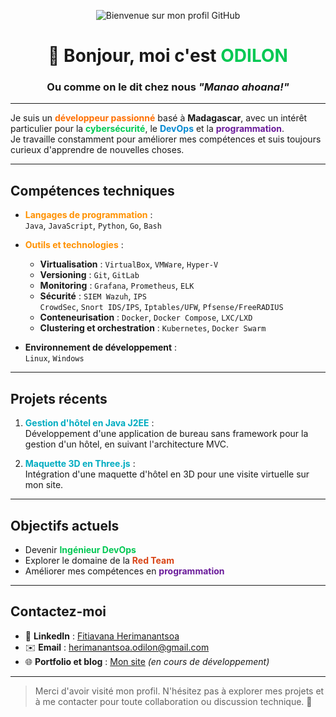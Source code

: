 
<p align="center">
  <img src="bannier.png" alt="Bienvenue sur mon profil GitHub" />
</p>

<h1 align="center">👋 Bonjour, moi c'est <span style="color:#00C853;">ODILON</span></h1>

<h3 align="center">Ou comme on le dit chez nous <em>"Manao ahoana!"</em></h3>

---

Je suis un <strong style="color:#FF6F00;">développeur passionné</strong> basé à <strong>Madagascar</strong>, avec un intérêt particulier pour la <span style="color:#00C853;"><strong>cybersécurité</strong></span>, le <span style="color:#0288D1;"><strong>DevOps</strong></span> et la <strong style="color:#6A1B9A;">programmation</strong>.  
Je travaille constamment pour améliorer mes compétences et suis toujours curieux d'apprendre de nouvelles choses.

---

##  Compétences techniques

- <span style="color:#FF9100;"><strong>Langages de programmation</strong></span> :  
  <code>Java</code>, <code>JavaScript</code>, <code>Python</code>, <code>Go</code>, <code>Bash</code>

- <span style="color:#FF9100;"><strong>Outils et technologies</strong></span> :  
  - <strong>Virtualisation</strong> : <code>VirtualBox</code>, <code>VMWare</code>, <code>Hyper-V</code>  
  - <strong>Versioning</strong> : <code>Git</code>, <code>GitLab</code>  
  - <strong>Monitoring</strong> : <code>Grafana</code>, <code>Prometheus</code>, <code>ELK</code>  
  - <strong>Sécurité</strong> : <code>SIEM Wazuh</code>, <code>IPS CrowdSec</code>, <code>Snort IDS/IPS</code>, <code>Iptables/UFW</code>, <code>Pfsense/FreeRADIUS</code>  
  - <strong>Conteneurisation</strong> : <code>Docker</code>, <code>Docker Compose</code>, <code>LXC/LXD</code>  
  - <strong>Clustering et orchestration</strong> : <code>Kubernetes</code>, <code>Docker Swarm</code>

- <strong>Environnement de développement</strong> :  
  <code>Linux</code>, <code>Windows</code>

---

##  Projets récents

1. <strong style="color:#00ACC1;">Gestion d'hôtel en Java J2EE</strong> :  
   Développement d'une application de bureau sans framework pour la gestion d'un hôtel, en suivant l'architecture MVC.

2. <strong style="color:#00ACC1;">Maquette 3D en Three.js</strong> :  
   Intégration d'une maquette d'hôtel en 3D pour une visite virtuelle sur mon site.

---

##  Objectifs actuels

- Devenir <strong style="color:#00C853;">Ingénieur DevOps</strong>  
- Explorer le domaine de la <strong style="color:#D84315;">Red Team</strong>  
- Améliorer mes compétences en <strong style="color:#6A1B9A;">programmation</strong>

---

##  Contactez-moi

- 📎 <strong>LinkedIn</strong> : [Fitiavana Herimanantsoa](https://www.linkedin.com/in/fitiavana-herimanantsoa)  
- ✉️ <strong>Email</strong> : [herimanantsoa.odilon@gmail.com](mailto:herimanantsoa.odilon@gmail.com)  
- 🌐 <strong>Portfolio et blog</strong> : [Mon site](https://tonportfolio.com) *(en cours de développement)*

---

> Merci d'avoir visité mon profil. N'hésitez pas à explorer mes projets et à me contacter pour toute collaboration ou discussion technique. 🙌
